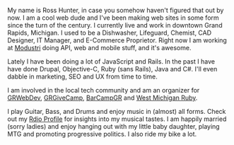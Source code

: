 My name is Ross Hunter, in case you somehow haven't figured that out by now. I am a cool web dude and I've been making web sites in some form since the turn of the century. I currently live and work in downtown Grand Rapids, Michigan. I used to be a Dishwasher, Lifeguard, Chemist, CAD Designer, IT Manager, and E-Commerce Proprietor. Right now I am working at <a href="http://www.modustri.com">Modustri</a> doing API, web and mobile stuff, and it's awesome.

Lately I have been doing a lot of JavaScript and Rails. In the past I have have done Drupal, Objective-C, Ruby (sans Rails), Java and C#. I'll even dabble in marketing, SEO and UX from time to time.

I am involved in the local tech community and am an organizer for <a href="http://grwebdev.org">GRWebDev</a>, <a href="http://grgivecamp.org">GRGiveCamp</a>, <a href="http://barcampgr.org">BarCampGR</a> and <a href="http://meetup.com/mi-ruby">West Michigan Ruby</a>.

I play Guitar, Bass, and Drums and enjoy music in (almost) all forms. Check out my <a href="http://www.rdio.com/#/people/RossHunter/">Rdio Profile</a> for insights into my musical tastes. I am happily married (sorry ladies) and enjoy hanging out with my little baby daughter, playing MTG and promoting progressive politics. I also ride my bike a lot.
